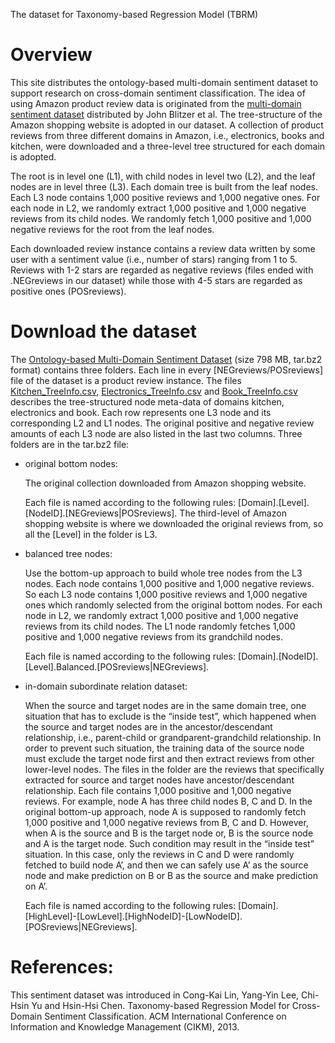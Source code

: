 The dataset for Taxonomy-based Regression Model (TBRM)

# Overview
  This site distributes the ontology-based multi-domain sentiment dataset to support research on cross-domain sentiment classification. The idea of using Amazon product review data is originated from the <a href="http://www.cs.jhu.edu/~mdredze/datasets/sentiment/">multi-domain sentiment dataset</a> distributed by John Blitzer et al. The tree-structure of the Amazon shopping website is adopted in our dataset. A collection of product reviews from three different domains in Amazon, i.e., electronics, books and kitchen, were downloaded and a three-level tree structured for each domain is adopted. 

  The root is in level one (L1), with child nodes in level two (L2), and the leaf nodes are in level three (L3). Each domain tree is built from the leaf nodes. Each L3 node contains 1,000 positive reviews and 1,000 negative ones. For each node in L2, we randomly extract 1,000 positive and 1,000 negative reviews from its child nodes. We randomly fetch 1,000 positive and 1,000 negative reviews for the root from the leaf nodes.
  
  Each downloaded review instance contains a review data written by some user with a sentiment value (i.e., number of stars) ranging from 1 to 5. Reviews with 1-2 stars are regarded as negative reviews (files ended with .NEGreviews in our dataset) while those with 4-5 stars are regarded as positive ones (POSreviews). 

# Download the dataset
The <a href="https://drive.google.com/file/d/1W-9ln63ywBmW3BA668_hiWakEsMIqsUj/view?usp=sharing">Ontology-based Multi-Domain Sentiment Dataset</a> (size 798 MB, tar.bz2 format) contains three folders. Each line in every [NEGreviews/POSreviews] file of the dataset is a product review instance. The files <a href="https://github.com/eric890006/TBRM/blob/master/Kitchen_TreeInfo.csv">Kitchen_TreeInfo.csv</a>, <a href="https://github.com/eric890006/TBRM/blob/master/Electronics_TreeInfo.csv">Electronics_TreeInfo.csv</a> and <a href="https://github.com/eric890006/TBRM/blob/master/Book_TreeInfo.csv">Book_TreeInfo.csv</a> describes the tree-structured node meta-data of domains kitchen, electronics and book. Each row represents one L3 node and its corresponding L2 and L1 nodes. The original positive and negative review amounts of each L3 node are also listed in the last two columns. Three folders are in the tar.bz2 file:

* original bottom nodes:

  The original collection downloaded from Amazon shopping website.
    
  Each file is named according to the following rules: [Domain].[Level].[NodeID].[NEGreviews|POSreviews]. The third-level of Amazon shopping website is where we downloaded the original reviews from, so all the [Level] in the folder is L3.

* balanced tree nodes:

  Use the bottom-up approach to build whole tree nodes from the L3 nodes. Each node contains 1,000 positive and 1,000 negative reviews. So each L3 node contains 1,000 positive reviews and 1,000 negative ones which randomly selected from the original bottom nodes. For each node in L2, we randomly extract 1,000 positive and 1,000 negative reviews from its child nodes. The L1 node randomly fetches 1,000 positive and 1,000 negative reviews from its grandchild nodes.
  
  Each file is named according to the following rules: [Domain].[NodeID].[Level].Balanced.[POSreviews|NEGreviews].

* in-domain subordinate relation dataset:

  When the source and target nodes are in the same domain tree, one situation that has to exclude is the “inside test”, which happened when the source and target nodes are in the ancestor/descendant relationship, i.e., parent-child or grandparent-grandchild relationship. In order to prevent such situation, the training data of the source node must exclude the target node first and then extract reviews from other lower-level nodes. The files in the folder are the reviews that specifically extracted for source and target nodes have ancestor/descendant relationship. Each file contains 1,000 positive and 1,000 negative reviews.
For example, node A has three child nodes B, C and D. In the original bottom-up approach, node A is supposed to randomly fetch 1,000 positive and 1,000 negative reviews from B, C and D. However, when A is the source and B is the target node or, B is the source node and A is the target node. Such condition may result in the “inside test” situation. In this case, only the reviews in C and D were randomly fetched to build node A’, and then we can safely use A’ as the source node and make prediction on B or B as the source and make prediction on A’.

  Each file is named according to the following rules: [Domain].[HighLevel]-[LowLevel].[HighNodeID]-[LowNodeID].[POSreviews|NEGreviews].

# References:
This sentiment dataset was introduced in Cong-Kai Lin, Yang-Yin Lee, Chi-Hsin Yu and Hsin-Hsi Chen. Taxonomy-based Regression Model for Cross-Domain Sentiment Classification. ACM International Conference on Information and Knowledge Management (CIKM), 2013.
